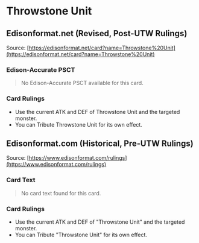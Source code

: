 # Throwstone Unit

## Edisonformat.net (Revised, Post-UTW Rulings)

Source: [https://edisonformat.net/card?name=Throwstone%20Unit](https://edisonformat.net/card?name=Throwstone%20Unit)

### Edison-Accurate PSCT

> No Edison-Accurate PSCT available for this card.

### Card Rulings

*   Use the current ATK and DEF of Throwstone Unit and the targeted monster.
*   You can Tribute Throwstone Unit for its own effect.


## Edisonformat.com (Historical, Pre-UTW Rulings)

Source: [https://www.edisonformat.com/rulings](https://www.edisonformat.com/rulings)

### Card Text

> No card text found for this card.

### Card Rulings

*   Use the current ATK and DEF of "Throwstone Unit" and the targeted monster.
*   You can Tribute "Throwstone Unit" for its own effect.


